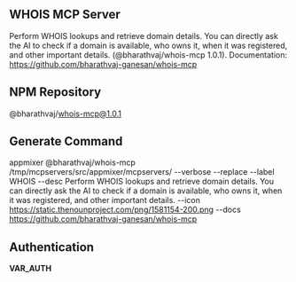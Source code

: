 WHOIS MCP Server
-------------------------------

Perform WHOIS lookups and retrieve domain details. You can directly ask the AI to check if a domain is available, who owns it, when it was registered, and other important details. (@bharathvaj/whois-mcp 1.0.1). Documentation: <a target=_blank href='https://github.com/bharathvaj-ganesan/whois-mcp'>https://github.com/bharathvaj-ganesan/whois-mcp</a>

NPM Repository
--------------

@bharathvaj/whois-mcp@1.0.1

Generate Command
----------------

appmixer @bharathvaj/whois-mcp /tmp/mcpservers/src/appmixer/mcpservers/ --verbose --replace --label WHOIS --desc Perform WHOIS lookups and retrieve domain details. You can directly ask the AI to check if a domain is available, who owns it, when it was registered, and other important details. --icon https://static.thenounproject.com/png/1581154-200.png --docs https://github.com/bharathvaj-ganesan/whois-mcp

Authentication
--------------

__VAR_AUTH__
